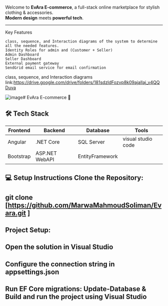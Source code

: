 Welcome to **EvAra E-commerce**, a full-stack online marketplace for stylish clothing & accessories.  
**Modern design** meets **powerful tech**.

---
Key Features

    class, sequence, and Interaction diagrams of the system to determine all the needed features.
    Identity Roles for admin and (Customer + Seller)
    Admin Dashboard
    Seller Dashboard
    External payment gateway
    SendGrid email service for email confirmation
  class, sequence, and Interaction diagrams link:https://drive.google.com/drive/folders/181sdzldFozvp8k09ajallaj_v4QQDuva

![image](https://github.com/user-attachments/assets/18c680e6-eb59-4bc7-92e9-c7da76974937)# EvAra E-commerce 🛒



## 🛠️ Tech Stack

| Frontend  | Backend       | Database   | Tools           |
|-----------|---------------|------------|-----------------|
| Angular   | .NET Core     | SQL Server | visual studio code |
| Bootstrap | ASP.NET WebAPI| EntityFramework | 


💻 Setup Instructions
Clone the Repository:
--
git clone [https://github.com/MarwaMahmoudSoliman/Evara.git ]
----
Project Setup:
---
Open the solution in Visual Studio
----
Configure the connection string in appsettings.json
-----
Run EF Core migrations: Update-Database &
Build and run the project using Visual Studio
----

